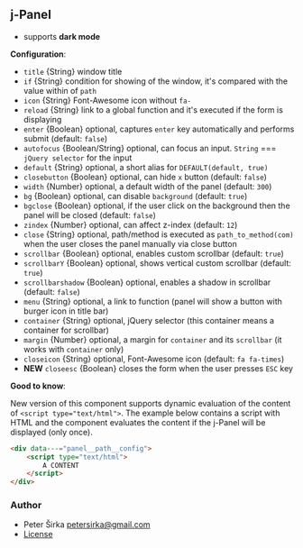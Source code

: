 ## j-Panel

- supports __dark mode__

__Configuration__:

- `title` {String} window title
- `if` {String} condition for showing of the window, it's compared with the value within of `path`
- `icon` {String} Font-Awesome icon without `fa-`
- `reload` {String} link to a global function and it's executed if the form is displaying
- `enter` {Boolean} optional, captures `enter` key automatically and performs submit (default: `false`)
- `autofocus` {Boolean/String} optional, can focus an input. `String` === `jQuery selector` for the input
- `default` {String} optional, a short alias for `DEFAULT(default, true)`
- `closebutton` {Boolean} optional, can hide `x` button (default: `false`)
- `width` {Number} optional, a default width of the panel (default: `300`)
- `bg` {Boolean} optional, can disable `background` (default: `true`)
- `bgclose` {Boolean} optional, if the user click on the background then the panel will be closed (default: `false`)
- `zindex` {Number} optional, can affect z-index (default: `12`)
- `close` {String} optional, path/method is executed as `path_to_method(com)` when the user closes the panel manually via close button
- `scrollbar` {Boolean} optional, enables custom scrollbar (default: `true`)
- `scrollbarY` {Boolean} optional, shows vertical custom scrollbar (default: `true`)
- `scrollbarshadow` {Boolean} optional, enables a shadow in scrollbar (default: `false`)
- `menu` {String} optional, a link to function (panel will show a button with burger icon in title bar)
- `container` {String} optional, jQuery selector (this container means a container for scrollbar)
- `margin` {Number} optional, a margin for `container` and its `scrollbar` (it works with `container` only)
- `closeicon` {String} optional, Font-Awesome icon (default: `fa fa-times`)
- __NEW__ `closeesc` {Boolean} closes the form when the user presses `ESC` key

__Good to know__:

New version of this component supports dynamic evaluation of the content of `<script type="text/html">`. The example below contains a script with HTML and the component evaluates the content if the j-Panel will be displayed (only once).

```html
<div data---="panel__path__config">
	<script type="text/html">
		A CONTENT
	</script>
</div>
```

### Author

- Peter Širka <petersirka@gmail.com>
- [License](https://www.totaljs.com/license/)